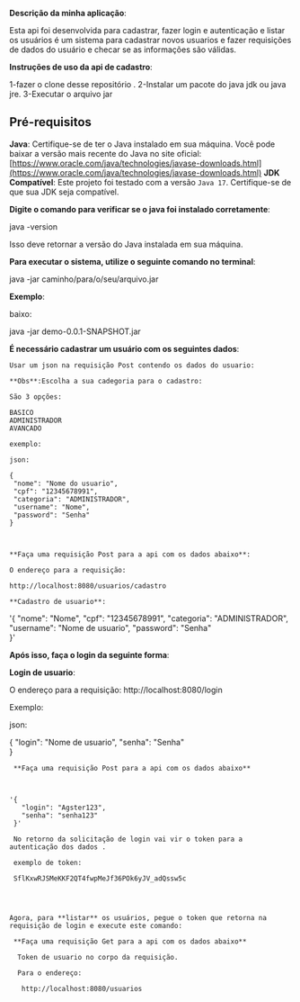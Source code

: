    
  **Descrição da minha aplicação**:

   Esta api foi desenvolvida para cadastrar, fazer login e autenticação e listar os usuários 
   é um sistema para cadastrar novos usuarios e fazer requisições de dados do usuário e checar se as informações são válidas.
     
   
 
   **Instruções de uso da api de cadastro**:

  
   1-fazer o clone desse repositório .
   2-Instalar um pacote do java jdk ou java jre.
   3-Executar o arquivo jar 
   
  ## Pré-requisitos

  **Java**: Certifique-se de ter o Java instalado em sua máquina. Você pode baixar a versão mais recente do Java no site oficial:
  [https://www.oracle.com/java/technologies/javase-downloads.html](https://www.oracle.com/java/technologies/javase-downloads.html)
  **JDK Compatível**: Este projeto foi testado com a versão `Java 17`. Certifique-se de que sua JDK seja compatível.


  **Digite o comando para verificar se o java foi instalado corretamente**:
  
  java -version
  
  Isso deve retornar a versão do Java instalada em sua máquina.

  **Para executar o sistema, utilize o seguinte comando no terminal**:

  java -jar caminho/para/o/seu/arquivo.jar


  **Exemplo**:

  baixo:

  java -jar demo-0.0.1-SNAPSHOT.jar
  


  
   
 **É necessário cadastrar um usuário com os seguintes dados**:
    
    Usar um json na requisição Post contendo os dados do usuario:

    **Obs**:Escolha a sua cadegoria para o cadastro:
    
    São 3 opções:

    BASICO
    ADMINISTRADOR
    AVANCADO

    exemplo: 

    json:

    {
     "nome": "Nome do usuario",
     "cpf": "12345678991",
     "categoria": "ADMINISTRADOR", 
     "username": "Nome", 
     "password": "Senha"  
    }

     
     
    **Faça uma requisição Post para a api com os dados abaixo**:

    O endereço para a requisição:

    http://localhost:8080/usuarios/cadastro
    
    **Cadastro de usuario**:
     
   '{
     "nome": "Nome",
     "cpf": "12345678991",
     "categoria": "ADMINISTRADOR",
     "username": "Nome de usuario", 
     "password": "Senha"  
    }'

   **Após isso, faça o login da seguinte forma**:

   **Login de usuario**:

   O endereço para a requisição:
   http://localhost:8080/login

   Exemplo:

   json:

   

   {
     "login": "Nome de usuario",
     "senha": "Senha"   
   }


     **Faça uma requisição Post para a api com os dados abaixo**


    
    '{
       "login": "Agster123",
       "senha": "senha123"   
     }'

     No retorno da solicitação de login vai vir o token para a autenticação dos dados .

     exemplo de token:

     SflKxwRJSMeKKF2QT4fwpMeJf36POk6yJV_adQssw5c
     



    Agora, para **listar** os usuários, pegue o token que retorna na requisição de login e execute este comando:

     **Faça uma requisição Get para a api com os dados abaixo**

      Token de usuario no corpo da requisição.

      Para o endereço:

       http://localhost:8080/usuarios
